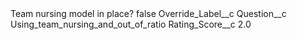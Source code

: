 <?xml version="1.0" encoding="UTF-8"?>
<CustomMetadata xmlns="http://soap.sforce.com/2006/04/metadata" xmlns:xsi="http://www.w3.org/2001/XMLSchema-instance" xmlns:xsd="http://www.w3.org/2001/XMLSchema">
    <label>Team nursing model in place?</label>
    <protected>false</protected>
    <values>
        <field>Override_Label__c</field>
        <value xsi:nil="true"/>
    </values>
    <values>
        <field>Question__c</field>
        <value xsi:type="xsd:string">Using_team_nursing_and_out_of_ratio</value>
    </values>
    <values>
        <field>Rating_Score__c</field>
        <value xsi:type="xsd:double">2.0</value>
    </values>
</CustomMetadata>
